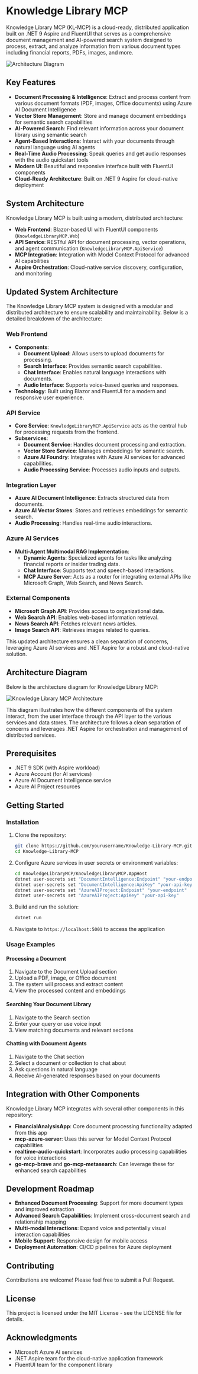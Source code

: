 # Knowledge Library MCP

Knowledge Library MCP (KL-MCP) is a cloud-ready, distributed application built on .NET 9 Aspire and FluentUI that serves as a comprehensive document management and AI-powered search system designed to process, extract, and analyze information from various document types including financial reports, PDFs, images, and more.

![Architecture Diagram](img/KnowledgeLibraryMCP-Architecture.png)

## Key Features

- **Document Processing & Intelligence**: Extract and process content from various document formats (PDF, images, Office documents) using Azure AI Document Intelligence
- **Vector Store Management**: Store and manage document embeddings for semantic search capabilities
- **AI-Powered Search**: Find relevant information across your document library using semantic search
- **Agent-Based Interactions**: Interact with your documents through natural language using AI agents
- **Real-Time Audio Processing**: Speak queries and get audio responses with the audio quickstart tools
- **Modern UI**: Beautiful and responsive interface built with FluentUI components
- **Cloud-Ready Architecture**: Built on .NET 9 Aspire for cloud-native deployment

## System Architecture

Knowledge Library MCP is built using a modern, distributed architecture:

- **Web Frontend**: Blazor-based UI with FluentUI components (`KnowledgeLibraryMCP.Web`)
- **API Service**: RESTful API for document processing, vector operations, and agent communication (`KnowledgeLibraryMCP.ApiService`)
- **MCP Integration**: Integration with Model Context Protocol for advanced AI capabilities
- **Aspire Orchestration**: Cloud-native service discovery, configuration, and monitoring

## Updated System Architecture
The Knowledge Library MCP system is designed with a modular and distributed architecture to ensure scalability and maintainability. Below is a detailed breakdown of the architecture:

### Web Frontend
- **Components**:
  - **Document Upload**: Allows users to upload documents for processing.
  - **Search Interface**: Provides semantic search capabilities.
  - **Chat Interface**: Enables natural language interactions with documents.
  - **Audio Interface**: Supports voice-based queries and responses.
- **Technology**: Built using Blazor and FluentUI for a modern and responsive user experience.

### API Service
- **Core Service**: `KnowledgeLibraryMCP.ApiService` acts as the central hub for processing requests from the frontend.
- **Subservices**:
  - **Document Service**: Handles document processing and extraction.
  - **Vector Store Service**: Manages embeddings for semantic search.
  - **Azure AI Foundry**: Integrates with Azure AI services for advanced capabilities.
  - **Audio Processing Service**: Processes audio inputs and outputs.

### Integration Layer
- **Azure AI Document Intelligence**: Extracts structured data from documents.
- **Azure AI Vector Stores**: Stores and retrieves embeddings for semantic search.
- **Audio Processing**: Handles real-time audio interactions.

### Azure AI Services
- **Multi-Agent Multimodal RAG Implementation**:
  - **Dynamic Agents**: Specialized agents for tasks like analyzing financial reports or insider trading data.
  - **Chat Interface**: Supports text and speech-based interactions.
  - **MCP Azure Server**: Acts as a router for integrating external APIs like Microsoft Graph, Web Search, and News Search.

### External Components
- **Microsoft Graph API**: Provides access to organizational data.
- **Web Search API**: Enables web-based information retrieval.
- **News Search API**: Fetches relevant news articles.
- **Image Search API**: Retrieves images related to queries.

This updated architecture ensures a clean separation of concerns, leveraging Azure AI services and .NET Aspire for a robust and cloud-native solution.

## Architecture Diagram

Below is the architecture diagram for Knowledge Library MCP:

![Knowledge Library MCP Architecture](img/KnowledgeLibraryMCP-Architecture.png)

This diagram illustrates how the different components of the system interact, from the user interface through the API layer to the various services and data stores. The architecture follows a clean separation of concerns and leverages .NET Aspire for orchestration and management of distributed services.

## Prerequisites

- .NET 9 SDK (with Aspire workload)
- Azure Account (for AI services)
- Azure AI Document Intelligence service
- Azure AI Project resources

## Getting Started

### Installation

1. Clone the repository:
   ```bash
   git clone https://github.com/yourusername/Knowledge-Library-MCP.git
   cd Knowledge-Library-MCP
   ```

2. Configure Azure services in user secrets or environment variables:
   ```bash
   cd KnowledgeLibraryMCP/KnowledgeLibraryMCP.AppHost
   dotnet user-secrets set "DocumentIntelligence:Endpoint" "your-endpoint"
   dotnet user-secrets set "DocumentIntelligence:ApiKey" "your-api-key"
   dotnet user-secrets set "AzureAIProject:Endpoint" "your-endpoint"
   dotnet user-secrets set "AzureAIProject:ApiKey" "your-api-key"
   ```

3. Build and run the solution:
   ```bash
   dotnet run
   ```

4. Navigate to `https://localhost:5001` to access the application

### Usage Examples

#### Processing a Document

1. Navigate to the Document Upload section
2. Upload a PDF, image, or Office document
3. The system will process and extract content
4. View the processed content and embeddings

#### Searching Your Document Library

1. Navigate to the Search section
2. Enter your query or use voice input
3. View matching documents and relevant sections

#### Chatting with Document Agents

1. Navigate to the Chat section
2. Select a document or collection to chat about
3. Ask questions in natural language
4. Receive AI-generated responses based on your documents

## Integration with Other Components

Knowledge Library MCP integrates with several other components in this repository:

- **FinancialAnalysisApp**: Core document processing functionality adapted from this app
- **mcp-azure-server**: Uses this server for Model Context Protocol capabilities
- **realtime-audio-quickstart**: Incorporates audio processing capabilities for voice interactions
- **go-mcp-brave** and **go-mcp-metasearch**: Can leverage these for enhanced search capabilities

## Development Roadmap

- **Enhanced Document Processing**: Support for more document types and improved extraction
- **Advanced Search Capabilities**: Implement cross-document search and relationship mapping
- **Multi-modal Interactions**: Expand voice and potentially visual interaction capabilities
- **Mobile Support**: Responsive design for mobile access
- **Deployment Automation**: CI/CD pipelines for Azure deployment

## Contributing

Contributions are welcome! Please feel free to submit a Pull Request.

## License

This project is licensed under the MIT License - see the LICENSE file for details.

## Acknowledgments

- Microsoft Azure AI services
- .NET Aspire team for the cloud-native application framework
- FluentUI team for the component library